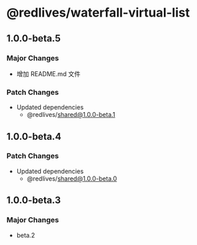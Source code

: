 # @redlives/waterfall-virtual-list

## 1.0.0-beta.5

### Major Changes

- 增加 README.md 文件

### Patch Changes

- Updated dependencies
  - @redlives/shared@1.0.0-beta.1

## 1.0.0-beta.4

### Patch Changes

- Updated dependencies
  - @redlives/shared@1.0.0-beta.0

## 1.0.0-beta.3

### Major Changes

- beta.2
